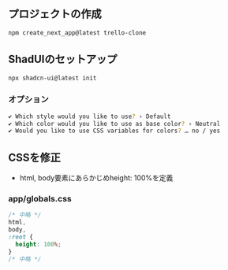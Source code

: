 ## プロジェクトの作成

```bash
npm create_next_app@latest trello-clone
```

## ShadUIのセットアップ

```bash
npx shadcn-ui@latest init
```

### オプション

```bash
✔ Which style would you like to use? › Default
✔ Which color would you like to use as base color? › Neutral
✔ Would you like to use CSS variables for colors? … no / yes
```

## CSSを修正

- html, body要素にあらかじめheight: 100%を定義

### app/globals.css

```css
/* 中略 */
html,
body,
:root {
  height: 100%;
}
/* 中略 */
```